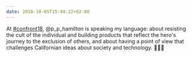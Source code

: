 ```yaml
---
date: 2018-10-05T15:44:22+02:00
---
```

At [#confront18](https://twitter.com/hashtag/confront18), @p_p_hamilton is speaking my language: about resisting the cult of the individual and building products that reflect the hero's journey to the exclusion of others, and about having a point of view that challenges Californian ideas about society and technology. 👍🏻💯
